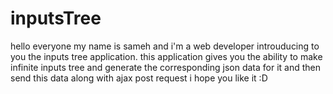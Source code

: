 # inputsTree
hello everyone my name is sameh and i'm a web developer introuducing to you the inputs tree application. 
this application gives you the ability to make infinite inputs tree and generate the corresponding json data for it and then send this data along with ajax post request 
i hope you like it :D

